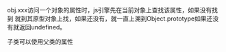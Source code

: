 obj.xxx访问一个对象的属性时，js引擎先在当前对象上查找该属性，如果没有找到
就到其原型对象上找，如果还没有，就一直上溯到Object.prototype如果还没有就返回undefined。

子类可以使用父类的属性


